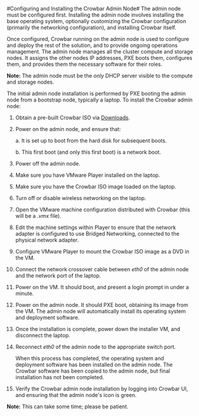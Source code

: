 #Configuring and Installing the Crowbar Admin Node#
The admin node must be configured first. Installing the admin node involves installing the base operating system, optionally customizing the Crowbar configuration (primarily the networking configuration), and installing Crowbar itself.

Once configured, Crowbar running on the admin node is used to configure and deploy the rest of the solution, and to provide ongoing operations management. The admin node manages all the cluster compute and storage nodes. It assigns the other nodes IP addresses, PXE boots them, configures them, and provides them the necessary software for their roles.

**Note:** The admin node must be the *only* DHCP server visible to the compute and storage nodes.

The initial admin node installation is performed by PXE booting the admin node from a bootstrap node, typically a laptop. To install the Crowbar admin node:

1. Obtain a pre-built Crowbar ISO via [Downloads](http://crowbar.github.com/download/).

2. Power on the admin node, and ensure that:

	a. It is set up to boot from the hard disk for subsequent boots.

	b. This first boot (and only this first boot) is a network boot.
3. Power off the admin node.
4. Make sure you have VMware Player installed on the laptop.
5. Make sure you have the Crowbar ISO image loaded on the laptop.
6. Turn off or disable wireless networking on the laptop.
7. Open the VMware machine configuration distributed with Crowbar (this will be a *.vmx* file).
8. Edit the machine settings within Player to ensure that the network adapter is configured to use Bridged Networking, connected to the physical network adapter.
9. Configure VMware Player to mount the Crowbar ISO image as a DVD in the VM.
10. Connect the network crossover cable between *eth0* of the admin node and the network port of the laptop.
11. Power on the VM. It should boot, and present a login prompt in under a minute.
12. Power on the admin node. It should PXE boot, obtaining its image from the VM. The admin node will automatically install its operating system and deployment software.
13. Once the installation is complete, power down the installer VM, and disconnect the laptop.
14. Reconnect *eth0* of the admin node to the appropriate switch port.

	When this process has completed, the operating system and deployment software has been installed on the admin node. The Crowbar software has been copied to the admin node, but final installation has not been completed.
15. Verify the Crowbar admin node installation by logging into Crowbar UI, and ensuring that the admin node's icon is green.

**Note:** This can take some time; please be patient.
